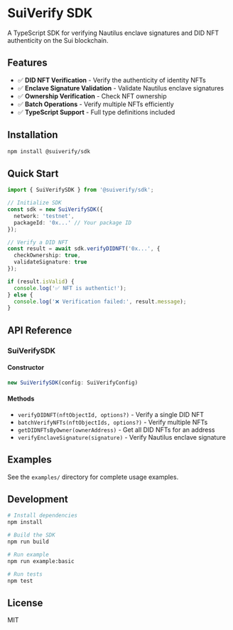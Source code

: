 # SuiVerify SDK

A TypeScript SDK for verifying Nautilus enclave signatures and DID NFT authenticity on the Sui blockchain.

## Features

- ✅ **DID NFT Verification** - Verify the authenticity of identity NFTs
- ✅ **Enclave Signature Validation** - Validate Nautilus enclave signatures
- ✅ **Ownership Verification** - Check NFT ownership
- ✅ **Batch Operations** - Verify multiple NFTs efficiently
- ✅ **TypeScript Support** - Full type definitions included

## Installation

```bash
npm install @suiverify/sdk
```

## Quick Start

```typescript
import { SuiVerifySDK } from '@suiverify/sdk';

// Initialize SDK
const sdk = new SuiVerifySDK({
  network: 'testnet',
  packageId: '0x...' // Your package ID
});

// Verify a DID NFT
const result = await sdk.verifyDIDNFT('0x...', {
  checkOwnership: true,
  validateSignature: true
});

if (result.isValid) {
  console.log('✅ NFT is authentic!');
} else {
  console.log('❌ Verification failed:', result.message);
}
```

## API Reference

### SuiVerifySDK

#### Constructor

```typescript
new SuiVerifySDK(config: SuiVerifyConfig)
```

#### Methods

- `verifyDIDNFT(nftObjectId, options?)` - Verify a single DID NFT
- `batchVerifyNFTs(nftObjectIds, options?)` - Verify multiple NFTs
- `getDIDNFTsByOwner(ownerAddress)` - Get all DID NFTs for an address
- `verifyEnclaveSignature(signature)` - Verify Nautilus enclave signature

## Examples

See the `examples/` directory for complete usage examples.

## Development

```bash
# Install dependencies
npm install

# Build the SDK
npm run build

# Run example
npm run example:basic

# Run tests
npm test
```

## License

MIT
